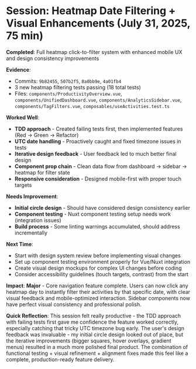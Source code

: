 # Session: Heatmap Date Filtering + Visual Enhancements (July 31, 2025, 75 min)

**Completed**: Full heatmap click-to-filter system with enhanced mobile UX and design consistency improvements

**Evidence**: 
- Commits: `9b82455`, `507b2f5`, `8a0bb9e`, `4a01fb4`
- 3 new heatmap filtering tests passing (18 total tests) 
- Files: `components/ProductivityOverview.vue`, `components/UnifiedDashboard.vue`, `components/AnalyticsSidebar.vue`, `components/TagFilters.vue`, `composables/useActivities.test.ts`

**Worked Well**: 
- **TDD approach** - Created failing tests first, then implemented features (Red → Green → Refactor)
- **UTC date handling** - Proactively caught and fixed timezone issues in tests  
- **Iterative design feedback** - User feedback led to much better final design
- **Component prop chain** - Clean data flow from dashboard → sidebar → heatmap for filter state
- **Responsive consideration** - Designed mobile-first with proper touch targets

**Needs Improvement**: 
- **Initial circle design** - Should have considered design consistency earlier
- **Component testing** - Nuxt component testing setup needs work (integration issues)
- **Build process** - Some linting warnings accumulated, should address incrementally

**Next Time**: 
- Start with design system review before implementing visual changes
- Set up component testing environment properly for Vue/Nuxt integration
- Create visual design mockups for complex UI changes before coding
- Consider accessibility guidelines (touch targets, contrast) from the start

**Impact**: **Major** - Core navigation feature complete. Users can now click any heatmap day to instantly filter their activities by that specific date, with clear visual feedback and mobile-optimized interaction. Sidebar components now have perfect visual consistency and professional polish.

**Quick Reflection**: This session felt really productive - the TDD approach with failing tests first gave me confidence the feature worked correctly, especially catching that tricky UTC timezone bug early. The user's design feedback was invaluable - my initial circle design looked out of place, but the iterative improvements (bigger squares, hover overlays, gradient menus) resulted in a much more polished final product. The combination of functional testing + visual refinement + alignment fixes made this feel like a complete, production-ready feature delivery.